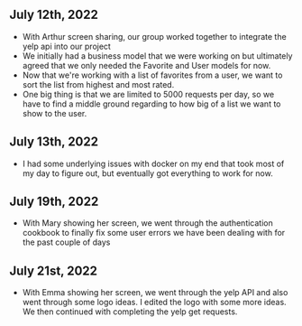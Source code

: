 ## July 12th, 2022
* With Arthur screen sharing, our group worked together to integrate the yelp api into our project
* We initially had a business model that we were working on but ultimately agreed that we only needed the Favorite and User models for now. 
* Now that we're working with a list of favorites from a user, we want to sort the list from highest and most rated.
* One big thing is that we are limited to 5000 requests per day, so we have to find a middle ground regarding to how big of a list we want to show to the user.

## July 13th, 2022
* I had some underlying issues with docker on my end that took most of my day to figure out, but eventually got everything to work for now. 

## July 19th, 2022
* With Mary showing her screen, we went through the authentication cookbook to finally fix some user errors we have been dealing with for the past couple of days


## July 21st, 2022
* With Emma showing her screen, we went through the yelp API and also went through some logo ideas. I edited the logo with some more ideas. We then continued with completing the yelp get requests.